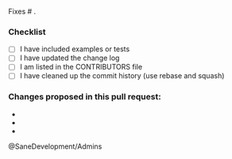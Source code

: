 Fixes # .

### Checklist

- [ ] I have included examples or tests
- [ ] I have updated the change log
- [ ] I am listed in the CONTRIBUTORS file
- [ ] I have cleaned up the commit history (use rebase and squash)

### Changes proposed in this pull request:

-
-
-

@SaneDevelopment/Admins
